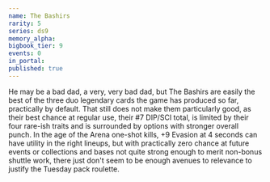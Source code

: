 ```yaml
---
name: The Bashirs
rarity: 5
series: ds9
memory_alpha:
bigbook_tier: 9
events: 0
in_portal:
published: true
---
```


He may be a bad dad, a very, very bad dad, but The Bashirs are easily the best of the three duo legendary cards the game has produced so far, practically by default. That still does not make them particularly good, as their best chance at regular use, their #7 DIP/SCI total, is limited by their four rare-ish traits and is surrounded by options with stronger overall punch. In the age of the Arena one-shot kills, +9 Evasion at 4 seconds can have utility in the right lineups, but with practically zero chance at future events or collections and bases not quite strong enough to merit non-bonus shuttle work, there just don't seem to be enough avenues to relevance to justify the Tuesday pack roulette.
